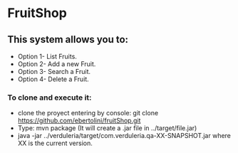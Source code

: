 # FruitShop

This system allows you to:
-------------------------
- Option 1- List Fruits.
- Option 2- Add a new Fruit.
- Option 3- Search a Fruit. 
- Option 4- Delete a Fruit.


### To clone and execute it:
- clone the proyect entering by console: git clone https://github.com/ebertolini/fruitShop.git
- Type: mvn package (It will create a .jar file in ../target/file.jar)
- java -jar ../verduleria/target/com.verduleria.qa-XX-SNAPSHOT.jar where XX is the current version.
